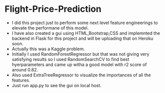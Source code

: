 # Flight-Price-Prediction

- I did this project just to perform some next level feature engineerings to elevate the performane of this model.  
- I have also created a gui using HTML,Bootstrap,CSS and implemnted the backend in Flask for this project and will be uploading that on Heroku soon.  
- Actually this was a Kaggle problem.  
- Initially I used RandomForestRegressor but that was not giving very satisfying results so I used RandomSearchCV to find best hyerparameters and came up witha a  good model with r2 score of around 0.82.  
- Also used ExtraTreeRegressor to visualize the importances of all the features.  
- Just run app.py to see the gui on local host.  
  

  

